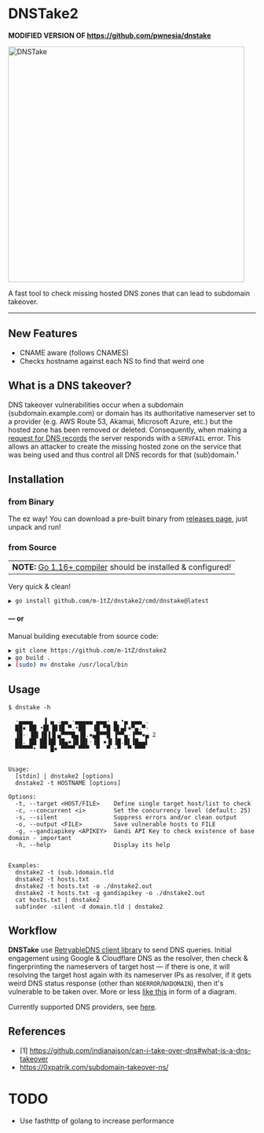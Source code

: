 # DNSTake2

**MODIFIED VERSION OF https://github.com/pwnesia/dnstake**

<img src="https://user-images.githubusercontent.com/25837540/131214165-06cb74c3-2754-48a6-a13d-bfcf592e646a.png" width="480" alt="DNSTake" title="DNSTake">

A fast tool to check missing hosted DNS zones that can lead to subdomain takeover.

---

## New Features
- CNAME aware (follows CNAMES)
- Checks hostname against each NS to find that weird one

## What is a DNS takeover?

DNS takeover vulnerabilities occur when a subdomain (subdomain.example.com) or domain has its authoritative nameserver set to a provider (e.g. AWS Route 53, Akamai, Microsoft Azure, etc.) but the hosted zone has been removed or deleted. Consequently, when making a [request for DNS records](https://www.diggui.com/#type=A&hostname=github.technology&nameserver=public&public=8.8.8.8&specify=&clientsubnet=&tcp=def&transport=def&mapped=def&nssearch=def&trace=def&recurse=def&edns=def&dnssec=def&subnet=def&cookie=def&all=def&cmd=def&question=def&answer=def&authority=def&additional=def&comments=def&stats=def&multiline=def&short=def&colorize=on) the server responds with a `SERVFAIL` error. This allows an attacker to create the missing hosted zone on the service that was being used and thus control all DNS records for that (sub)domain.¹

## Installation

### from Binary

The ez way! You can download a pre-built binary from [releases page](https://github.com/m-1tZ/dnstake2/releases), just unpack and run!

### from Source

<table>
	<td><b>NOTE:</b> <a href="https://golang.org/doc/install">Go 1.16+ compiler</a> should be installed & configured!</td>
</table>

Very quick & clean!

```bash
▶ go install github.com/m-1tZ/dnstake2/cmd/dnstake@latest
```

#### — or

Manual building executable from source code:

```bash
▶ git clone https://github.com/m-1tZ/dnstake2
▶ go build .
▶ (sudo) mv dnstake /usr/local/bin
```

## Usage

```console
$ dnstake -h

  ·▄▄▄▄   ▐ ▄ .▄▄ ·▄▄▄▄▄ ▄▄▄· ▄ •▄ ▄▄▄ .
  ██▪ ██ •█▌▐█▐█ ▀.•██  ▐█ ▀█ █▌▄▌▪▀▄.▀·
  ▐█· ▐█▌▐█▐▐▌▄▀▀▀█▄▐█.▪▄█▀▀█ ▐▀▀▄·▐▀▀▪▄ 2
  ██. ██ ██▐█▌▐█▄▪▐█▐█▌·▐█ ▪▐▌▐█.█▌▐█▄▄▌
  ▀▀▀▀▀• ▀▀ █▪ ▀▀▀▀ ▀▀▀  ▀  ▀ ·▀  ▀ ▀▀▀


Usage:
  [stdin] | dnstake2 [options]
  dnstake2 -t HOSTNAME [options]

Options:
  -t, --target <HOST/FILE>    Define single target host/list to check
  -c, --concurrent <i>        Set the concurrency level (default: 25)
  -s, --silent                Suppress errors and/or clean output
  -o, --output <FILE>         Save vulnerable hosts to FILE
  -g, --gandiapikey <APIKEY>  Gandi API Key to check existence of base domain - important
  -h, --help                  Display its help


Examples:
  dnstake2 -t (sub.)domain.tld
  dnstake2 -t hosts.txt
  dnstake2 -t hosts.txt -o ./dnstake2.out
  dnstake2 -t hosts.txt -g gandiapikey -o ./dnstake2.out
  cat hosts.txt | dnstake2
  subfinder -silent -d domain.tld | dnstake2
```

## Workflow

**DNSTake** use [RetryableDNS client library](https://github.com/projectdiscovery/retryabledns) to send DNS queries. Initial engagement using Google & Cloudflare DNS as the resolver, then check & fingerprinting the nameservers of target host — if there is one, it will resolving the target host again with its nameserver IPs as resolver, if it gets weird DNS status response (other than `NOERROR`/`NXDOMAIN`), then it's vulnerable to be taken over. More or less [like this](https://0xpatrik.com/content/images/2018/08/ns_automation-2.png) in form of a diagram.

Currently supported DNS providers, see [here](https://github.com/indianajson/can-i-take-over-dns/blob/97104102c8ce911fd978521c703f26e1c547c613/README.md#dns-providers).

## References

- [1] https://github.com/indianajson/can-i-take-over-dns#what-is-a-dns-takeover
- https://0xpatrik.com/subdomain-takeover-ns/

# TODO
- Use fasthttp of golang to increase performance 